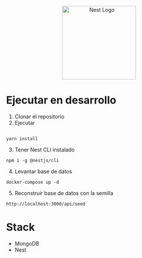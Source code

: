 <p align="center">
  <a href="http://nestjs.com/" target="blank"><img src="https://nestjs.com/img/logo-small.svg" width="200" alt="Nest Logo" /></a>
</p>

# Ejecutar en desarrollo

1. Clonar el repositorio
2. Ejecutar
```

yarn install
```
3. Tener Nest CLI instalado

```
npm i -g @nestjs/cli
```

4. Levantar base de datos
```
docker-compose up -d
```

5. Reconstruir base de datos con la semilla
```
http://localhost:3000/api/seed
```

# Stack
* MongoDB
* Nest